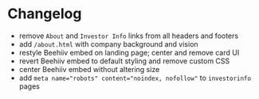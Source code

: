 # Changelog

- remove `About` and `Investor Info` links from all headers and footers
- add `/about.html` with company background and vision
- restyle Beehiiv embed on landing page; center and remove card UI
- revert Beehiiv embed to default styling and remove custom CSS
- center Beehiiv embed without altering size
- add `meta name="robots" content="noindex, nofollow"` to `investorinfo` pages
